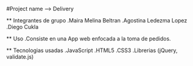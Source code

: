 #Project name --> Delivery

** Integrantes de grupo
   .Maira Melina Beltran
   .Agostina Ledezma Lopez
   .Diego Cukla

** Uso
   .Consiste en una App web enfocada a la toma de pedidos.

** Tecnologias usadas
   .JavaScript
   .HTML5
   .CSS3
   .Librerias (jQuery, validate.js)
